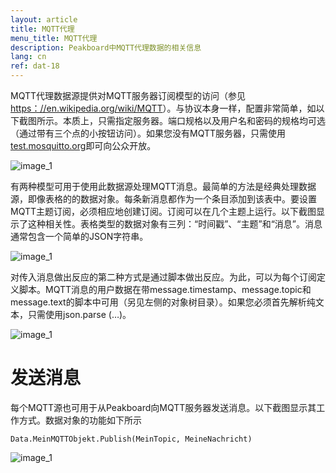 ```yaml
---
layout: article
title: MQTT代理
menu_title: MQTT代理
description: Peakboard中MQTT代理数据的相关信息
lang: cn
ref: dat-18
---
```

MQTT代理数据源提供对MQTT服务器订阅模型的访问（参见[https：//en.wikipedia.org/wiki/MQTT](https://en.wikipedia.org/wiki/MQTT)）。与协议本身一样，配置非常简单，如以下截图所示。本质上，只需指定服务器。端口规格以及用户名和密码的规格均可选（通过带有三个点的小按钮访问）。如果您没有MQTT服务器，只需使用[test.mosquitto.org](http：//test.mosquitto.org/)即可向公众开放。

![image_1](/assets/images/data-sources/mqtt-broker/datenquellen-mqtt-01.png)

有两种模型可用于使用此数据源处理MQTT消息。最简单的方法是经典处理数据源，即像表格的的数据对象。每条新消息都作为一个条目添加到该表中。要设置MQTT主题订阅，必须相应地创建订阅。订阅可以在几个主题上运行。以下截图显示了这种相关性。表格类型的数据对象有三列：“时间戳”、“主题”和“消息”。消息通常包含一个简单的JSON字符串。

![image_1](/assets/images/data-sources/mqtt-broker/datenquellen-mqtt-02.png)

对传入消息做出反应的第二种方式是通过脚本做出反应。为此，可以为每个订阅定义脚本。MQTT消息的用户数据在带message.timestamp、message.topic和message.text的脚本中可用（另见左侧的对象树目录）。如果您必须首先解析纯文本，只需使用json.parse (…)。

![image_1](/assets/images/data-sources/mqtt-broker/datenquellen-mqtt-03.png)

# 发送消息

每个MQTT源也可用于从Peakboard向MQTT服务器发送消息。以下截图显示其工作方式。数据对象的功能如下所示

```
Data.MeinMQTTObjekt.Publish(MeinTopic, MeineNachricht)
```

![image_1](/assets/images/data-sources/mqtt-broker/datenquellen-mqtt-04.png)
